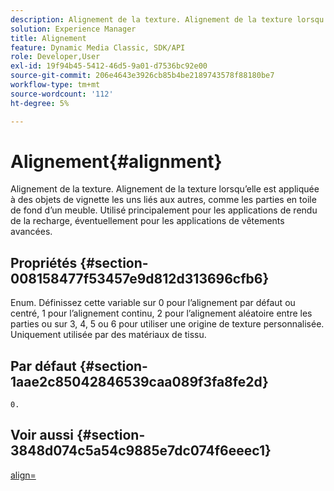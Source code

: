 ```yaml
---
description: Alignement de la texture. Alignement de la texture lorsqu’elle est appliquée à des objets de vignette les uns liés aux autres, comme les parties en toile de fond d’un meuble. Utilisé principalement pour les applications de rendu de la recharge, éventuellement pour les applications de vêtements avancées.
solution: Experience Manager
title: Alignement
feature: Dynamic Media Classic, SDK/API
role: Developer,User
exl-id: 19f94b45-5412-46d5-9a01-d7536bc92e00
source-git-commit: 206e4643e3926cb85b4be2189743578f88180be7
workflow-type: tm+mt
source-wordcount: '112'
ht-degree: 5%

---
```


# Alignement{#alignment}

Alignement de la texture. Alignement de la texture lorsqu’elle est appliquée à des objets de vignette les uns liés aux autres, comme les parties en toile de fond d’un meuble. Utilisé principalement pour les applications de rendu de la recharge, éventuellement pour les applications de vêtements avancées.

## Propriétés {#section-008158477f53457e9d812d313696cfb6}

Enum. Définissez cette variable sur 0 pour l’alignement par défaut ou centré, 1 pour l’alignement continu, 2 pour l’alignement aléatoire entre les parties ou sur 3, 4, 5 ou 6 pour utiliser une origine de texture personnalisée. Uniquement utilisée par des matériaux de tissu.

## Par défaut {#section-1aae2c85042846539caa089f3fa8fe2d}

`0.`

## Voir aussi {#section-3848d074c5a54c9885e7dc074f6eeec1}

[align=](../../../../../ir-api/http-protocol/image-rendering-api-ref/c-ir-http-protocol-ref/c-ir-http-protocol-command-reference/r-ir-align.md#reference-4d63baa522ce42f9b15167ba34c5c6a7)
